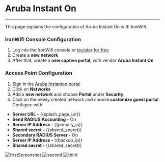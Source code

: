 # **Aruba Instant On** 

---

This page explains the configuration of Aruba Instant On with IronWifi.

### IronWifi Console Configuration

1. Log into the IronWifi console or [register for free](https://console.ironwifi.com/register)
2. Create a **new network**
3. After that, create a **new captive portal**, with vendor **Aruba Instant On**

### Access Point Configuration

1. Sign in the [Aruba Instanton portal](https://portal.arubainstanton.com)
2. Click on **Networks**
3. Add a **new network** and choose **Portal** under **Security**
4. Click on the newly created network and choose **customize guest portal**. Configure with:

- **Server URL -** {{splash_page_url}}
- **Send RADIUS Accounting -** On
- **Server IP Address -** {{primary_ip}}
- **Shared secret -** {{shared_secret}}
- **Secondary RADIUS Server -** On
- **Server IP Address -** {{backup_ip}}
- **Shared secret -** {{shared_secret}}

 
![firstScreenshot](https://raw.githubusercontent.com/IronWifi/docs/master/configuration-guides/aruba_instant_on/aruba.png)
![second](https://raw.githubusercontent.com/IronWifi/docs/master/configuration-guides/aruba_instant_on/aruba2.png)
![third](https://raw.githubusercontent.com/IronWifi/docs/master/configuration-guides/aruba_instant_on/aruba3.png)
